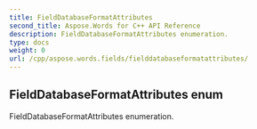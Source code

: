 ```yaml
---
title: FieldDatabaseFormatAttributes
second_title: Aspose.Words for C++ API Reference
description: FieldDatabaseFormatAttributes enumeration. 
type: docs
weight: 0
url: /cpp/aspose.words.fields/fielddatabaseformatattributes/
---
```

## FieldDatabaseFormatAttributes enum


FieldDatabaseFormatAttributes enumeration.

